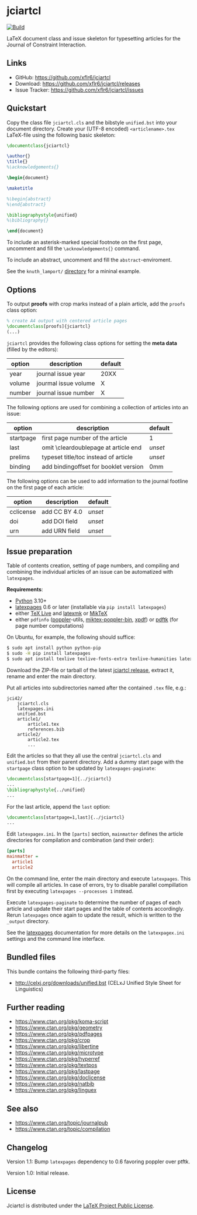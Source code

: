 jciartcl
========

[![Build](https://github.com/xflr6/jciartcl/actions/workflows/build.yaml/badge.svg?branch=master)](https://github.com/xflr6/jciartcl/actions/workflows/build.yaml?query=branch%3Amaster)

LaTeX document class and issue skeleton for typesetting articles for the
Journal of Constraint Interaction.


Links
-----

- GitHub: https://github.com/xflr6/jciartcl
- Download: https://github.com/xflr6/jciartcl/releases
- Issue Tracker: https://github.com/xflr6/jciartcl/issues


Quickstart
----------

Copy the class file `jciartcl.cls` and the bibstyle `unified.bst`
into your document directory.
Create your (UTF-8 encoded) `<articlename>.tex` LaTeX-file using
the following basic skeleton:

```latex
\documentclass{jciartcl}

\author{}
\title{}
%\acknowledgements{}

\begin{document}

\maketitle

%\begin{abstract}
%\end{abstract}

\bibliographystyle{unified}
%\bibliography{}

\end{document}
```

To include an asterisk-marked special footnote on the first page,
uncomment and fill the `\acknowledgements{}` command.

To include an abstract, uncomment and fill the `abstract`-enviroment.

See the `knuth_lamport/` [directory] for a mininal example.


Options
-------

To output **proofs** with crop marks instead of a plain article,
add the `proofs` class option:

```latex
% create A4 output with centered article pages
\documentclass[proofs]{jciartcl}
(...)
```

`jciartcl` provides the following class options for setting
the **meta data** (filled by the editors):

option |description          |default
-------|---------------------|-------
year   |journal issue year   |20XX
volume |jourmal issue volume |X
number |journal issue number |X

The following options are used for combining
a collection of articles into an issue:

option    |description                           |default
----------|--------------------------------------|-------
startpage |first page number of the article      |1
last      |omit \cleardoublepage at article end  |*unset*
prelims   |typeset title/toc instead of article  |*unset*
binding   |add bindingoffset for booklet version |0mm

The following options can be used to add information to
the journal footline on the first page of each article:

option    |description    |default
----------|---------------|-------
cclicense |add CC BY 4.0  |*unset*
doi       |add DOI field  |*unset*
urn       |add URN field  |*unset*


Issue preparation
-----------------

Table of contents creation, setting of page numbers, and compiling and
combining the individual articles of an issue can be automatized with
`latexpages`.

**Requirements**:

- [Python] 3.10+
- [latexpages] 0.6 or later (installable via `pip install latexpages`)
- either [TeX Live] and [latexmk] or [MikTeX]
- either `pdfinfo` ([poppler]-utils, [miktex-poppler-bin], [xpdf]) or [pdftk][]
  (for page number computations)

On Ubuntu, for example, the following should suffice:

```sh
$ sudo apt install python python-pip
$ sudo -H pip install latexpages
$ sudo apt install texlive texlive-fonts-extra texlive-humanities latexmk poppler-utils
```

Download the ZIP-file or tarball of the latest [jciartcl release], extract it,
rename and enter the main directory.

Put all articles into subdirectories named after the contained `.tex` file, e.g.:

```
jci42/
    jciartcl.cls
    latexpages.ini
    unified.bst
    article1/
        article1.tex
        references.bib
    article2/
        article2.tex
        ...
```

Edit the articles so that they all use the central `jciartcl.cls` and
`unified.bst` from their parent directory.
Add a dummy start page with the `startpage` class option to be updated by
`latexpages-paginate`:

```latex
\documentclass[startpage=1]{../jciartcl}
...
\bibliographystyle{../unified}
...
```

For the last article, append the `last` option:

```latex
\documentclass[startpage=1,last]{../jciartcl}
...
```

Edit `latexpagex.ini`. In the `[parts]` section, `mainmatter` defines the
article directories for compilation and combination (and their order):

```ini
[parts]
mainmatter =
  article1
  article2
```

On the command line, enter the main directory and execute `latexpages`. This
will compile all articles. In case of errors, try to disable parallel
compillation first by executing `latexpages --processes 1` instead.

Execute `latexpages-paginate` to determine the number of pages of each article
and update their start pages and the table of contents accordingly. Rerun
`latexpages` once again to update the result, which is written to the `_output`
directory.

See the [latexpages] documentation for more details on the `latexpagex.ini`
settings and the command line interface.


Bundled files
-------------

This bundle contains the following third-party files:

- http://celxj.org/downloads/unified.bst (CELxJ Unified Style Sheet for Linguistics)


Further reading
---------------

- https://www.ctan.org/pkg/koma-script
- https://www.ctan.org/pkg/geometry
- https://www.ctan.org/pkg/pdfpages
- https://www.ctan.org/pkg/crop
- https://www.ctan.org/pkg/libertine
- https://www.ctan.org/pkg/microtype
- https://www.ctan.org/pkg/hyperref
- https://www.ctan.org/pkg/textpos
- https://www.ctan.org/pkg/lastpage
- https://www.ctan.org/pkg/doclicense
- https://www.ctan.org/pkg/natbib
- https://www.ctan.org/pkg/linguex


See also
--------

- https://www.ctan.org/topic/journalpub
- https://www.ctan.org/topic/compilation


Changelog
---------

Version 1.1: Bump `latexpages` dependency to 0.6 favoring poppler over ptftk.

Version 1.0: Initial release.


License
-------

Jciartcl is distributed under the [LaTeX Project Public License].


[Python]: https://www.python.org
[latexpages]: https://pypi.python.org/pypi/latexpages
[TeX Live]: https://www.tug.org/texlive/
[MikTeX]: https://miktex.org
[latexmk]: http://personal.psu.edu/jcc8/software/latexmk-jcc/
[poppler]: https://poppler.freedesktop.org
[miktex-poppler-bin]: https://www.ctan.org/search/?phrase=miktex-poppler-bin&ext=true&FILES=on
[xpdf]: http://www.foolabs.com/xpdf/
[pdftk]: https://www.pdflabs.com/tools/pdftk-the-pdf-toolkit/
[jciartcl release]: https://github.com/xflr6/jciartcl/releases
[directory]: https://github.com/xflr6/jciartcl/tree/master/knuth_lamport
[LaTeX Project Public License]: https://www.latex-project.org/lppl.txt
